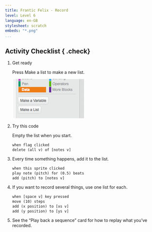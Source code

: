 ```yaml
---
title: Frantic Felix - Record
level: Level 6
language: en-GB
stylesheet: scratch
embeds: "*.png"
...
```


## Activity Checklist { .check}

1.  Get ready

    Press Make a list to make a new list.

    ![](variable.png)


2.  Try this code
 
    Empty the list when you start.

    ```scratch
    when flag clicked
    delete (all v) of [notes v]
    ```

3.  Every time something happens, add it to the list.

    ```scratch
    when this sprite clicked
    play note (pitch) for (0.5) beats
    add (pitch) to [notes v]

    ```

4.  If you want to record several things, use one list for each.

    ```scratch
    when [space v] key pressed
    move (10) steps
    add (x position) to [xs v]
    add (y position) to [ys v]

    ```

6. See the “Play back a sequence” card for how to replay what you’ve recorded.
